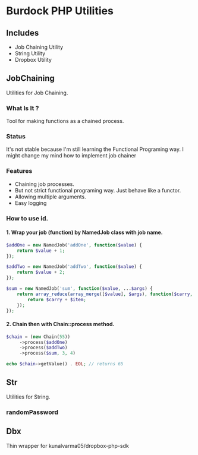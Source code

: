 # Burdock PHP Utilities

## Includes 

 * Job Chaining Utility
 * String Utility
 * Dropbox Utility

## JobChaining

Utilities for Job Chaining.

### What Is It ?

Tool for making functions as a chained process.

### Status

It's not stable because I'm still learning the Functional Programing way.
I might change my mind how to implement job chainer

### Features

 * Chaining job processes.
 * But not strict functional programing way. Just behave like a functor.
 * Allowing multiple arguments.
 * Easy logging

### How to use id.

#### 1. Wrap your job (function) by NamedJob class with job name.

```php
$addOne = new NamedJob('addOne', function($value) {
    return $value + 1;
});

$addTwo = new NamedJob('addTwo', function($value) {
    return $value + 2;
});

$sum = new NamedJob('sum', function($value, ...$args) {
    return array_reduce(array_merge([$value], $args), function($carry, $item) {
        return $carry + $item;
    });
});
```

#### 2. Chain then with Chain::process method.

```php
$chain = (new Chain(55))
     ->process($addOne)
     ->process($addTwo)
     ->process($sum, 3, 4)

echo $chain->getValue() . EOL; // returns 65
```

## Str

Utilities for String.

### randomPassword

## Dbx

Thin wrapper for kunalvarma05/dropbox-php-sdk



